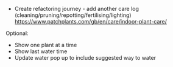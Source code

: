 - Create refactoring journey - add another care log (cleaning/pruning/repotting/fertilising/lighting)
  https://www.patchplants.com/gb/en/care/indoor-plant-care/

Optional:
- Show one plant at a time
- Show last water time
- Update water pop up to include suggested way to water
